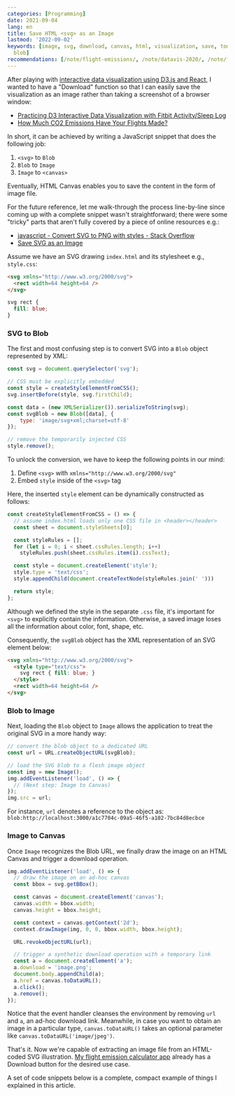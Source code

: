 ```yaml
---
categories: [Programming]
date: 2021-09-04
lang: en
title: Save HTML <svg> as an Image
lastmod: '2022-09-02'
keywords: [image, svg, download, canvas, html, visualization, save, todataurl, snippet,
  blob]
recommendations: [/note/flight-emissions/, /note/datavis-2020/, /note/first-vis-with-fitbit/]
---
```


After playing with [interactive data visualization using D3.js and React](/note/datavis-2020/), I wanted to have a "Download" function so that I can easily save the visualization as an image rather than taking a screenshot of a browser window:

- [Practicing D3 Interactive Data Visualization with Fitbit Activity/Sleep Log](/note/first-vis-with-fitbit/)
- [How Much CO2 Emissions Have Your Flights Made?](/note/flight-emissions/)

In short, it can be achieved by writing a JavaScript snippet that does the following job:

1. `<svg>` to `Blob`
2. `Blob` to `Image`
3. `Image` to `<canvas>`

Eventually, HTML Canvas enables you to save the content in the form of image file. 

For the future reference, let me walk-through the process line-by-line since coming up with a complete snippet wasn't straightforward; there were some "tricky" parts that aren't fully covered by a piece of online resources e.g.:

- [javascript - Convert SVG to PNG with styles - Stack Overflow](https://stackoverflow.com/questions/49666196/convert-svg-to-png-with-styles)
- [Save SVG as an Image](http://techslides.com/save-svg-as-an-image)

Assume we have an SVG drawing `index.html` and its stylesheet e.g., `style.css`:

```html
<svg xmlns="http://www.w3.org/2000/svg">
  <rect width=64 height=64 />
</svg>
```

```css
svg rect {
  fill: blue;
}
```

### SVG to Blob

The first and most confusing step is to convert SVG into a `Blob` object represented by XML:

```js
const svg = document.querySelector('svg');

// CSS must be explicitly embedded
const style = createStyleElementFromCSS();
svg.insertBefore(style, svg.firstChild);

const data = (new XMLSerializer()).serializeToString(svg);
const svgBlob = new Blob([data], {
    type: 'image/svg+xml;charset=utf-8'
});

// remove the temporarily injected CSS
style.remove();
```

To unlock the conversion, we have to keep the following points in our mind:

1. Define `<svg>` with `xmlns="http://www.w3.org/2000/svg"`
2. Embed `style` inside of the `<svg>` tag

Here, the inserted `style` element can be dynamically constructed as follows:

```js
const createStyleElementFromCSS = () => {
  // assume index.html loads only one CSS file in <header></header>
  const sheet = document.styleSheets[0];

  const styleRules = [];
  for (let i = 0; i < sheet.cssRules.length; i++)
    styleRules.push(sheet.cssRules.item(i).cssText);

  const style = document.createElement('style');
  style.type = 'text/css';
  style.appendChild(document.createTextNode(styleRules.join(' ')))

  return style;
};
```

Although we defined the style in the separate `.css` file, it's important for `<svg>` to explicitly contain the information. Otherwise, a saved image loses all the information about color, font, shape, etc. 

Consequently, the `svgBlob` object has the XML representation of an SVG element below:

```html
<svg xmlns="http://www.w3.org/2000/svg">
  <style type="text/css">
    svg rect { fill: blue; }
  </style>
  <rect width=64 height=64 />
</svg>
```

### Blob to Image

Next, loading the `Blob` object to `Image` allows the application to treat the original SVG in a more handy way:

```js
// convert the blob object to a dedicated URL
const url = URL.createObjectURL(svgBlob);

// load the SVG blob to a flesh image object
const img = new Image();
img.addEventListener('load', () => {
  // (Next step: Image to Canvas)
});
img.src = url;
```

For instance, `url` denotes a reference to the object as: `blob:http://localhost:3000/a1c7704c-09a5-46f5-a102-7bc84d8ecbce`

### Image to Canvas

Once `Image` recognizes the Blob URL, we finally draw the image on an HTML Canvas and trigger a download operation.

```js
img.addEventListener('load', () => {
  // draw the image on an ad-hoc canvas
  const bbox = svg.getBBox();

  const canvas = document.createElement('canvas');
  canvas.width = bbox.width;
  canvas.height = bbox.height;

  const context = canvas.getContext('2d');
  context.drawImage(img, 0, 0, bbox.width, bbox.height);

  URL.revokeObjectURL(url);

  // trigger a synthetic download operation with a temporary link
  const a = document.createElement('a');
  a.download = 'image.png';
  document.body.appendChild(a);
  a.href = canvas.toDataURL();
  a.click();
  a.remove();
});
```

Notice that the event handler cleanses the environment by removing `url` and `a`, an ad-hoc download link. Meanwhile, in case you want to obtain an image in a particular type, `canvas.toDataURL()` takes an optional parameter like `canvas.toDataURL('image/jpeg')`. 

That's it. Now we're capable of extracting an image file from an HTML-coded SVG illustration. [My flight emission calculator app](https://takuti.github.io/flight-emissions/) already has a Download button for the desired use case. 

A set of code snippets below is a complete, compact example of things I explained in this article.

<script async src="//jsfiddle.net/zvma7oLt/3/embed/html,css,js/"></script>